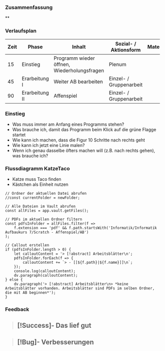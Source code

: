 

### Zusammenfassung
**

### Verlaufsplan
| Zeit | Phase          | Inhalt                                      | Sozial- / Aktionsform   | Material |
| ---- | -------------- | ------------------------------------------- | ----------------------- | -------- |
| 15   | Einstieg       | Programm wieder öffnen, Wiederholungsfragen | Plenum                  |          |
| 45   | Erarbeitung I  | Weiter AB bearbeiten                        | Einzel- / Gruppenarbeit |          |
| 90   | Erarbeitung II | Affenspiel                                  | Einzel- / Gruppenarbeit |          |


### Einstieg
- Was muss immer am Anfang eines Programms stehen?
- Was brauche ich, damit das Programm beim Klick auf die grüne Flagge startet
- Wie kann ich machen, dass die Figur 10 Schritte nach rechts geht
- Wie kann ich jetzt eine Linie malen?
- Wenn ich genau dasselbe öfters machen will (z.B. nach rechts gehen), was brauche ich? 

### Flussdiagramm KatzeTaco
- Katze muss Taco finden
- Kästchen als Einheit nutzen


```dataviewjs
// Ordner der aktuellen Datei abrufen
//const currentFolder = newFolder;

// Alle Dateien im Vault abrufen
const allFiles = app.vault.getFiles();

// PDFs im aktuellen Ordner filtern
const pdfsInFolder = allFiles.filter(f => 
    f.extension === 'pdf' && f.path.startsWith('Informatik/Informatik Aufbaukurs 7/Scratch - Affenspiel/AB')
);

// Callout erstellen
if (pdfsInFolder.length > 0) {
    let calloutContent = '> [!abstract] Arbeitsblätter\n';
    pdfsInFolder.forEach(f => {
        calloutContent += `> - [[${f.path}|${f.name}]]\n`;
    });
    console.log(calloutContent);
    dv.paragraph(calloutContent);
} else {
    dv.paragraph('> [!abstract] Arbeitsblätter\n> *keine Arbeitsblätter vorhanden. Arbeitsblätter sind PDFs im selben Ordner, die mit AB beginnen*');
}
```





### Feedback
> [!Success]- Das lief gut
> -

> [!Bug]- Verbesserungen
> -
